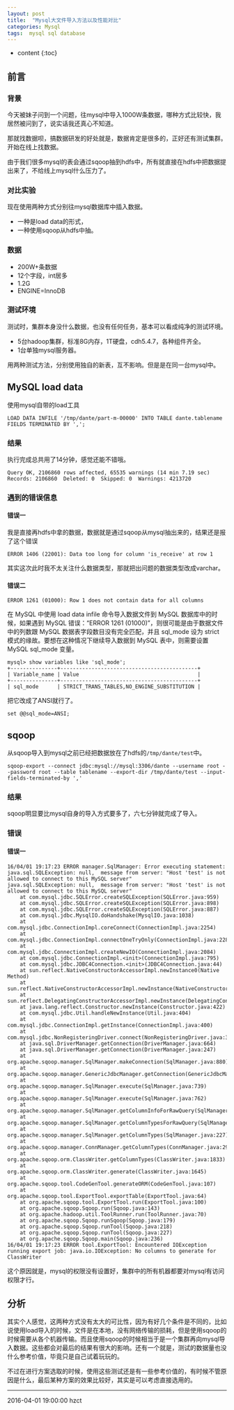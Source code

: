 ```yaml
---
layout: post
title:  "Mysql大文件导入方法以及性能对比"
categories: Mysql
tags:  mysql sql database
---
```


* content
{:toc}

## 前言

### 背景
今天被妹子问到一个问题，往mysql中导入1000W条数据，哪种方式比较快，我居然被问到了，说实话我还真心不知道。

那就找数据呗，搞数据研发的好处就是，数据肯定是很多的，正好还有测试集群。开始在线上找数据。

由于我们很多mysql的表会通过sqoop抽到hdfs中，所有就直接在hdfs中把数据提出来了，不给线上mysql什么压力了。





### 对比实验

现在使用两种方式分别往mysql数据库中插入数据。
- 一种是load data的形式，
- 一种使用sqoop从hdfs中抽。

### 数据

- 200W+条数据
- 12个字段，int居多
- 1.2G
- ENGINE=InnoDB


### 测试环境

测试时，集群本身没什么数据，也没有任何任务，基本可以看成纯净的测试环境。

- 5台hadoop集群，标准8G内存，1T硬盘，cdh5.4.7，各种组件齐全。
- 1台单独mysql服务器。

用两种测试方法，分别使用独自的新表，互不影响。但是是在同一台mysql中。



## MySQL load data

使用mysql自带的load工具


```
LOAD DATA INFILE '/tmp/dante/part-m-00000' INTO TABLE dante.tablename FIELDS TERMINATED BY ',';
```

### 结果

执行完成总共用了14分钟，感觉还能不错哦。

```
Query OK, 2106860 rows affected, 65535 warnings (14 min 7.19 sec)
Records: 2106860  Deleted: 0  Skipped: 0  Warnings: 4213720
```

### 遇到的错误信息

#### 错误一

我是直接再hdfs中拿的数据，数据就是通过sqoop从mysql抽出来的，结果还是报了这个错误

```
ERROR 1406 (22001): Data too long for column 'is_receive' at row 1
```

其实这次此时我不太关注什么数据类型，那就把出问题的数据类型改成varchar。

#### 错误二

```
ERROR 1261 (01000): Row 1 does not contain data for all columns
```

在 MySQL 中使用 load data infile 命令导入数据文件到 MySQL 数据库中的时候，如果遇到 MySQL 错误：“ERROR 1261 (01000)”，则很可能是由于数据文件中的列数跟 MySQL 数据表字段数目没有完全匹配，并且 sql_mode 设为 strict 模式的缘故。要想在这种情况下继续导入数据到 MySQL 表中，则需要设置 MySQL sql_mode 变量。

```
mysql> show variables like 'sql_mode';
+---------------+--------------------------------------------+
| Variable_name | Value                                      |
+---------------+--------------------------------------------+
| sql_mode      | STRICT_TRANS_TABLES,NO_ENGINE_SUBSTITUTION |

```

把它改成了ANSI就行了。

```
set @@sql_mode=ANSI; 
```

## sqoop

从sqoop导入到mysql之前已经把数据放在了hdfs的`/tmp/dante/test`中。

```
sqoop-export --connect jdbc:mysql://mysql:3306/dante --username root --password root --table tablename --export-dir /tmp/dante/test --input-fields-terminated-by ',' 
```

### 结果

sqoop明显要比mysql自身的导入方式要多了，六七分钟就完成了导入。

### 错误

#### 错误一


```
16/04/01 19:17:23 ERROR manager.SqlManager: Error executing statement: java.sql.SQLException: null,  message from server: "Host 'test' is not allowed to connect to this MySQL server"
java.sql.SQLException: null,  message from server: "Host 'test' is not allowed to connect to this MySQL server"
	at com.mysql.jdbc.SQLError.createSQLException(SQLError.java:959)
	at com.mysql.jdbc.SQLError.createSQLException(SQLError.java:898)
	at com.mysql.jdbc.SQLError.createSQLException(SQLError.java:887)
	at com.mysql.jdbc.MysqlIO.doHandshake(MysqlIO.java:1038)
	at com.mysql.jdbc.ConnectionImpl.coreConnect(ConnectionImpl.java:2254)
	at com.mysql.jdbc.ConnectionImpl.connectOneTryOnly(ConnectionImpl.java:2285)
	at com.mysql.jdbc.ConnectionImpl.createNewIO(ConnectionImpl.java:2084)
	at com.mysql.jdbc.ConnectionImpl.<init>(ConnectionImpl.java:795)
	at com.mysql.jdbc.JDBC4Connection.<init>(JDBC4Connection.java:44)
	at sun.reflect.NativeConstructorAccessorImpl.newInstance0(Native Method)
	at sun.reflect.NativeConstructorAccessorImpl.newInstance(NativeConstructorAccessorImpl.java:62)
	at sun.reflect.DelegatingConstructorAccessorImpl.newInstance(DelegatingConstructorAccessorImpl.java:45)
	at java.lang.reflect.Constructor.newInstance(Constructor.java:422)
	at com.mysql.jdbc.Util.handleNewInstance(Util.java:404)
	at com.mysql.jdbc.ConnectionImpl.getInstance(ConnectionImpl.java:400)
	at com.mysql.jdbc.NonRegisteringDriver.connect(NonRegisteringDriver.java:327)
	at java.sql.DriverManager.getConnection(DriverManager.java:664)
	at java.sql.DriverManager.getConnection(DriverManager.java:247)
	at org.apache.sqoop.manager.SqlManager.makeConnection(SqlManager.java:880)
	at org.apache.sqoop.manager.GenericJdbcManager.getConnection(GenericJdbcManager.java:52)
	at org.apache.sqoop.manager.SqlManager.execute(SqlManager.java:739)
	at org.apache.sqoop.manager.SqlManager.execute(SqlManager.java:762)
	at org.apache.sqoop.manager.SqlManager.getColumnInfoForRawQuery(SqlManager.java:270)
	at org.apache.sqoop.manager.SqlManager.getColumnTypesForRawQuery(SqlManager.java:241)
	at org.apache.sqoop.manager.SqlManager.getColumnTypes(SqlManager.java:227)
	at org.apache.sqoop.manager.ConnManager.getColumnTypes(ConnManager.java:295)
	at org.apache.sqoop.orm.ClassWriter.getColumnTypes(ClassWriter.java:1833)
	at org.apache.sqoop.orm.ClassWriter.generate(ClassWriter.java:1645)
	at org.apache.sqoop.tool.CodeGenTool.generateORM(CodeGenTool.java:107)
	at org.apache.sqoop.tool.ExportTool.exportTable(ExportTool.java:64)
	at org.apache.sqoop.tool.ExportTool.run(ExportTool.java:100)
	at org.apache.sqoop.Sqoop.run(Sqoop.java:143)
	at org.apache.hadoop.util.ToolRunner.run(ToolRunner.java:70)
	at org.apache.sqoop.Sqoop.runSqoop(Sqoop.java:179)
	at org.apache.sqoop.Sqoop.runTool(Sqoop.java:218)
	at org.apache.sqoop.Sqoop.runTool(Sqoop.java:227)
	at org.apache.sqoop.Sqoop.main(Sqoop.java:236)
16/04/01 19:17:23 ERROR tool.ExportTool: Encountered IOException running export job: java.io.IOException: No columns to generate for ClassWriter
```

这个原因就是，mysql的权限没有设置好，集群中的所有机器都要对mysql有访问权限才行。


## 分析

其实个人感觉，这两种方式没有太大的可比性，因为有好几个条件是不同的，比如说使用load导入的时候，文件是在本地，没有网络传输的损耗，但是使用sqoop的时候需要从各个机器传输。而且使用sqoop的时候相当于是一个集群再向mysql导入数据。这些都会对最后的结果有很大的影响。还有一个就是，测试的数据量也没什么参考价值，毕竟只是自己试着玩玩的。

不过在进行方案选取的时候，使用这些测试还是有一些参考价值的，有时候不管原因是什么，最后某种方案的效果比较好，其实是可以考虑直接选用的。

******
2016-04-01 19:00:00 hzct



















